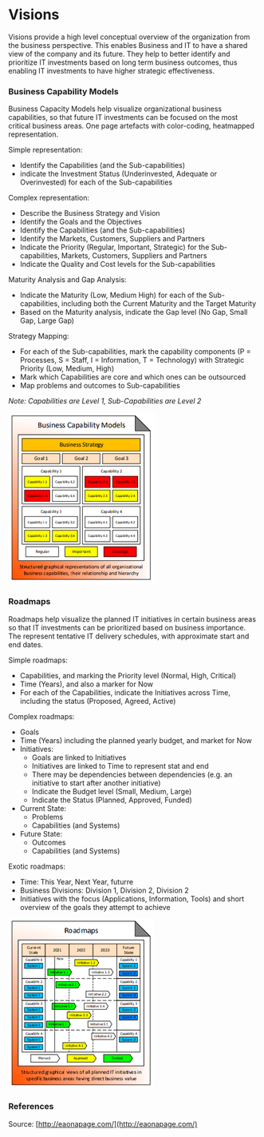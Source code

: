 # Visions

Visions provide a high level conceptual overview of the organization from the business perspective. This enables Business and IT to have a shared view of the company and its future. They help to better identify and prioritize IT investments based on long term  business outcomes, thus enabling IT investments to have higher strategic effectiveness.

### Business Capability Models

Business Capacity Models help visualize organizational business capabilities, so that future IT investments can be focused on the most critical business areas. One page artefacts with color-coding, heatmapped representation.

Simple representation:

* Identify the Capabilities \(and the Sub-capabilities\)
* indicate the Investment Status \(Underinvested, Adequate or Overinvested\) for each of the Sub-capabilities

Complex representation:

* Describe the Business Strategy and Vision
* Identify the Goals and the Objectives
* Identify the Capabilities \(and the Sub-capabilities\)
* Identify the Markets, Customers, Suppliers and Partners
* Indicate the Priority \(Regular, Important, Strategic\) for the Sub-capabilities, Markets, Customers, Suppliers and Partners
* Indicate the Quality and Cost levels for the Sub-capabilities

Maturity Analysis and Gap Analysis:

* Indicate the Maturity \(Low, Medium High\) for each of the Sub-capabilities, including both the Current Maturity and the Target Maturity
* Based on the Maturity analysis, indicate the Gap level \(No Gap, Small Gap, Large Gap\)

Strategy Mapping:

* For each of the Sub-capabilities, mark the capability components \(P = Processes, S = Staff, I = Information, T = Technology\) with Strategic Priority \(Low, Medium, High\)
* Mark which Capabilities are core and which ones can be outsourced
* Map problems and outcomes to Sub-capabilities

_Note: Capabilities are Level 1, Sub-Capabilities are Level 2_

![Source: eaonapage.com](../.gitbook/assets/csvlod_visions_business_capability_models.png)

### Roadmaps

Roadmaps help visualize the planned IT initiatives in certain business areas so that IT investments can be prioritized based on business importance. The represent tentative IT delivery schedules, with approximate start and end dates.

Simple roadmaps:

* Capabilities, and marking the Priority level \(Normal, High, Critical\)
* Time \(Years\), and also a marker for Now
* For each of the Capabilities, indicate the Initiatives across Time, including the status \(Proposed, Agreed, Active\)

Complex roadmaps:

* Goals
* Time \(Years\) including the planned yearly budget, and market for Now
* Initiatives:
  * Goals are linked to Initiatives
  * Initiatives are linked to Time to represent stat and end
  * There may be dependencies between dependencies \(e.g. an initiative to start after another initiative\)
  * Indicate the Budget level \(Small, Medium, Large\)
  * Indicate the Status \(Planned, Approved, Funded\)
* Current State:
  * Problems
  * Capabilities \(and Systems\)
* Future State:
  * Outcomes
  * Capabilities \(and Systems\)

Exotic roadmaps:

* Time: This Year, Next Year, futurre
* Business Divisions: Division 1, Division 2, Division 2
* Initiatives with the focus \(Applications, Information, Tools\) and short overview of the goals they attempt to achieve

![Source: eaonapage.com](../.gitbook/assets/csvlod_visions_roadmaps.png)

### References

Source: [http://eaonapage.com/](http://eaonapage.com/)

